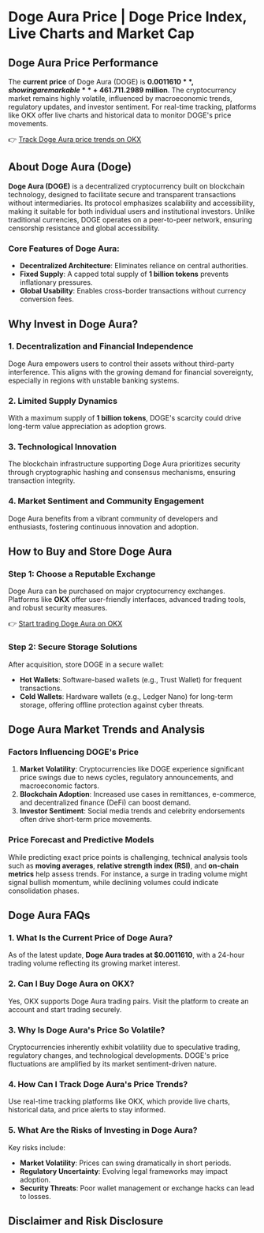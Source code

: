 # Doge Aura Price | Doge Price Index, Live Charts and Market Cap

## Doge Aura Price Performance

The **current price** of Doge Aura (DOGE) is **$0.0011610**, showing a remarkable **+461.71% increase** over the past 24 hours. With a circulating supply of **1,000,000,002 tokens**, the fully diluted market capitalization stands at **$1.2989 million**. The cryptocurrency market remains highly volatile, influenced by macroeconomic trends, regulatory updates, and investor sentiment. For real-time tracking, platforms like OKX offer live charts and historical data to monitor DOGE's price movements.

👉 [Track Doge Aura price trends on OKX](https://bit.ly/okx-bonus)

## About Doge Aura (Doge)

**Doge Aura (DOGE)** is a decentralized cryptocurrency built on blockchain technology, designed to facilitate secure and transparent transactions without intermediaries. Its protocol emphasizes scalability and accessibility, making it suitable for both individual users and institutional investors. Unlike traditional currencies, DOGE operates on a peer-to-peer network, ensuring censorship resistance and global accessibility.

### Core Features of Doge Aura:
- **Decentralized Architecture**: Eliminates reliance on central authorities.
- **Fixed Supply**: A capped total supply of **1 billion tokens** prevents inflationary pressures.
- **Global Usability**: Enables cross-border transactions without currency conversion fees.

## Why Invest in Doge Aura?

### 1. **Decentralization and Financial Independence**
Doge Aura empowers users to control their assets without third-party interference. This aligns with the growing demand for financial sovereignty, especially in regions with unstable banking systems.

### 2. **Limited Supply Dynamics**
With a maximum supply of **1 billion tokens**, DOGE's scarcity could drive long-term value appreciation as adoption grows.

### 3. **Technological Innovation**
The blockchain infrastructure supporting Doge Aura prioritizes security through cryptographic hashing and consensus mechanisms, ensuring transaction integrity.

### 4. **Market Sentiment and Community Engagement**
Doge Aura benefits from a vibrant community of developers and enthusiasts, fostering continuous innovation and adoption.

## How to Buy and Store Doge Aura

### Step 1: Choose a Reputable Exchange
Doge Aura can be purchased on major cryptocurrency exchanges. Platforms like **OKX** offer user-friendly interfaces, advanced trading tools, and robust security measures.

👉 [Start trading Doge Aura on OKX](https://bit.ly/okx-bonus)

### Step 2: Secure Storage Solutions
After acquisition, store DOGE in a secure wallet:
- **Hot Wallets**: Software-based wallets (e.g., Trust Wallet) for frequent transactions.
- **Cold Wallets**: Hardware wallets (e.g., Ledger Nano) for long-term storage, offering offline protection against cyber threats.

## Doge Aura Market Trends and Analysis

### Factors Influencing DOGE's Price
1. **Market Volatility**: Cryptocurrencies like DOGE experience significant price swings due to news cycles, regulatory announcements, and macroeconomic factors.
2. **Blockchain Adoption**: Increased use cases in remittances, e-commerce, and decentralized finance (DeFi) can boost demand.
3. **Investor Sentiment**: Social media trends and celebrity endorsements often drive short-term price movements.

### Price Forecast and Predictive Models
While predicting exact price points is challenging, technical analysis tools such as **moving averages**, **relative strength index (RSI)**, and **on-chain metrics** help assess trends. For instance, a surge in trading volume might signal bullish momentum, while declining volumes could indicate consolidation phases.

## Doge Aura FAQs

### 1. What Is the Current Price of Doge Aura?
As of the latest update, **Doge Aura trades at $0.0011610**, with a 24-hour trading volume reflecting its growing market interest.

### 2. Can I Buy Doge Aura on OKX?
Yes, OKX supports Doge Aura trading pairs. Visit the platform to create an account and start trading securely.

### 3. Why Is Doge Aura's Price So Volatile?
Cryptocurrencies inherently exhibit volatility due to speculative trading, regulatory changes, and technological developments. DOGE's price fluctuations are amplified by its market sentiment-driven nature.

### 4. How Can I Track Doge Aura's Price Trends?
Use real-time tracking platforms like OKX, which provide live charts, historical data, and price alerts to stay informed.

### 5. What Are the Risks of Investing in Doge Aura?
Key risks include:
- **Market Volatility**: Prices can swing dramatically in short periods.
- **Regulatory Uncertainty**: Evolving legal frameworks may impact adoption.
- **Security Threats**: Poor wallet management or exchange hacks can lead to losses.

## Disclaimer and Risk Disclosure
